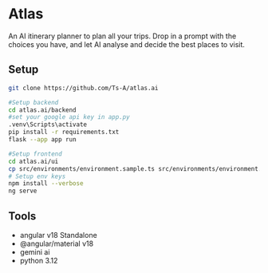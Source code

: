 # Atlas

An AI itinerary planner to plan all your trips. Drop in a prompt with the choices you have, and let AI analyse and decide the best places to visit.

## Setup

```bash
git clone https://github.com/Ts-A/atlas.ai

#Setup backend
cd atlas.ai/backend
#set your google api key in app.py
.venv\Scripts\activate
pip install -r requirements.txt
flask --app app run

#Setup frontend
cd atlas.ai/ui
cp src/environments/environment.sample.ts src/environments/environment.ts
# Setup env keys
npm install --verbose
ng serve
```

## Tools

- angular v18 Standalone
- @angular/material v18
- gemini ai
- python 3.12 

